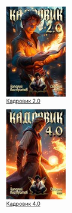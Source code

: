 ![](Кадровик%202.0.jpg)  
[Кадровик 2.0](Кадровик%202.0.md)

![](Кадровик%204.0.jpg)  
[Кадровик 4.0](Кадровик%204.0.md)
